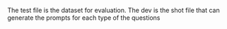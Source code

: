 The test file is the dataset for evaluation. The dev is the shot file that can generate the prompts for each type of the questions
